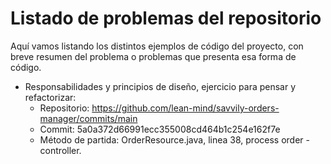 # Listado de problemas del repositorio

Aquí vamos listando los distintos ejemplos de código del proyecto, con breve resumen del problema o problemas que presenta esa forma de código.

* Responsabilidades y principios de diseño, ejercicio para pensar y refactorizar:
    * Repositorio: https://github.com/lean-mind/savvily-orders-manager/commits/main
    * Commit: 5a0a372d66991ecc355008cd464b1c254e162f7e
    * Método de partida: OrderResource.java, linea 38, process order - controller.

